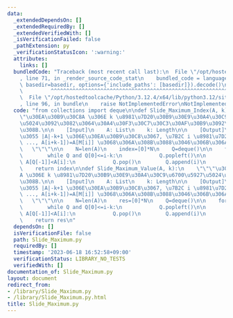 ```yaml
---
data:
  _extendedDependsOn: []
  _extendedRequiredBy: []
  _extendedVerifiedWith: []
  _isVerificationFailed: false
  _pathExtension: py
  _verificationStatusIcon: ':warning:'
  attributes:
    links: []
  bundledCode: "Traceback (most recent call last):\n  File \"/opt/hostedtoolcache/Python/3.12.4/x64/lib/python3.12/site-packages/onlinejudge_verify/documentation/build.py\"\
    , line 71, in _render_source_code_stat\n    bundled_code = language.bundle(stat.path,\
    \ basedir=basedir, options={'include_paths': [basedir]}).decode()\n          \
    \         ^^^^^^^^^^^^^^^^^^^^^^^^^^^^^^^^^^^^^^^^^^^^^^^^^^^^^^^^^^^^^^^^^^^^^^^^^^^^^^^^^\n\
    \  File \"/opt/hostedtoolcache/Python/3.12.4/x64/lib/python3.12/site-packages/onlinejudge_verify/languages/python.py\"\
    , line 96, in bundle\n    raise NotImplementedError\nNotImplementedError\n"
  code: "from collections import deque\n\ndef Slide_Maximum_Index(A, k):\n    \"\"\
    \"\u30EA\u30B9\u30C8A \u306E k \u8981\u7D20\u30B9\u30E9\u30A4\u30C9\u6700\u5927\
    \u5024\u3092\u3082\u3064\u30A4\u30F3\u30C7\u30C3\u30AF\u30B9\u3092\u6C42\u3081\
    \u308B.\n\n    [Input]\n    A: List\n    k: Length\n\n    [Output]\n    M: \u9577\
    \u3055 |A|-k+1 \u306E\u30EA\u30B9\u30C8\u3067, \u7B2C i \u8981\u7D20\u306F max(A[i],\
    \ ..., A[i+k-1])=A[M[i]] \u3068\u306A\u308B\u3088\u3046\u306B\u306A\u308B.\n \
    \   \"\"\"\n\n    N=len(A)\n    index=[0]*N\n    Q=deque()\n\n    for i in range(N):\n\
    \        while Q and Q[0]<=i-k:\n            Q.popleft()\n\n        while Q and\
    \ A[Q[-1]]<A[i]:\n            Q.pop()\n        Q.append(i)\n        index[i]=Q[0]\n\
    \    return index\n\ndef Slide_Maximum_Value(A, k):\n    \"\"\"\u30EA\u30B9\u30C8\
    A \u306E k \u8981\u7D20\u30B9\u30E9\u30A4\u30C9\u6700\u5927\u5024\u3092\u6C42\u3081\
    \u308B.\n\n    [Input]\n    A: List\n    k: Length\n\n    [Output]\n    M: \u9577\
    \u3055 |A|-k+1 \u306E\u30EA\u30B9\u30C8\u3067, \u7B2C i \u8981\u7D20\u306F max(A[i],\
    \ ..., A[i+k-1])=A[M[i]] \u3068\u306A\u308B\u3088\u3046\u306B\u306A\u308B.\n \
    \   \"\"\"\n\n    N=len(A)\n    res=[0]*N\n    Q=deque()\n\n    for i in range(N):\n\
    \        while Q and Q[0]<=i-k:\n            Q.popleft()\n\n        while Q and\
    \ A[Q[-1]]<A[i]:\n            Q.pop()\n        Q.append(i)\n        res[i]=A[Q[0]]\n\
    \    return res\n"
  dependsOn: []
  isVerificationFile: false
  path: Slide_Maximum.py
  requiredBy: []
  timestamp: '2023-06-18 16:52:58+09:00'
  verificationStatus: LIBRARY_NO_TESTS
  verifiedWith: []
documentation_of: Slide_Maximum.py
layout: document
redirect_from:
- /library/Slide_Maximum.py
- /library/Slide_Maximum.py.html
title: Slide_Maximum.py
---
```

